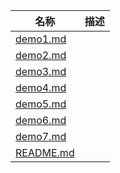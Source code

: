| 名称 | 描述 |
| - | - |
| [demo1.md](demo1.md) | |
| [demo2.md](demo2.md) | |
| [demo3.md](demo3.md) | |
| [demo4.md](demo4.md) | |
| [demo5.md](demo5.md) | |
| [demo6.md](demo6.md) | |
| [demo7.md](demo7.md) | |
| [README.md](README.md) | |
